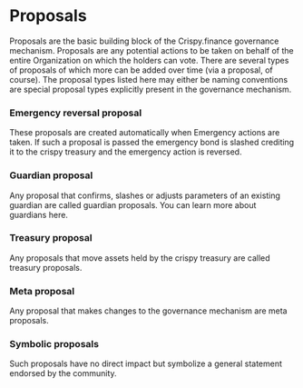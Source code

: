 # Proposals

Proposals are the basic building block of the Crispy.finance governance mechanism. Proposals are any potential actions to be taken on behalf of the entire Organization on which the holders can vote. There are several types of proposals of which more can be added over time \(via a proposal, of course\). The proposal types listed here may either be naming conventions are special proposal types explicitly present in the governance mechanism.

### Emergency reversal proposal

These proposals are created automatically when Emergency actions are taken. If such a proposal is passed the emergency bond is slashed crediting it to the crispy treasury and  the emergency action is reversed.

### Guardian proposal

Any proposal that confirms, slashes or adjusts parameters of an existing guardian are called guardian proposals. You can learn more about guardians here.

### Treasury proposal

Any proposals that move assets held by the crispy treasury are called treasury proposals.

### Meta proposal

Any proposal that makes changes to the governance mechanism are meta proposals.

### Symbolic proposals

Such proposals have no direct impact but symbolize a general statement endorsed by the community. 

